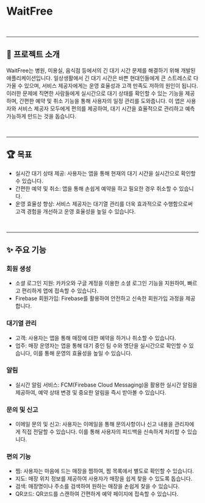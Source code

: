 # WaitFree

<br>

---

## 👋 프로젝트 소개
WaitFree는 병원, 미용실, 음식점 등에서의 긴 대기 시간 문제를 해결하기 위해 개발된 애플리케이션입니다. 일상생활에서 긴 대기 시간은 바쁜 현대인들에게 큰 스트레스로 다가올 수 있으며, 서비스 제공자에게는 운영 효율성과 고객 만족도 저하의 원인이 됩니다. 이러한 문제에 직면한 사람들에게 실시간으로 대기 상태를 확인할 수 있는 기능을 제공하며, 간편한 예약 및 취소 기능을 통해 사용자의 일정 관리를 도와줍니다. 이 앱은 사용자와 서비스 제공자 모두에게 편의를 제공하여, 대기 시간을 효율적으로 관리하고 예측 가능하게 만드는 것을 돕습니다.

<br>

---

## 🏆 목표
- 실시간 대기 상태 제공: 사용자는 앱을 통해 현재의 대기 시간을 실시간으로 확인할 수 있습니다.
- 간편한 예약 및 취소: 앱을 통해 손쉽게 예약을 하고 필요한 경우 취소할 수 있습니다.
- 운영 효율성 향상: 서비스 제공자는 대기열 관리를 더욱 효과적으로 수행함으로써 고객 경험을 개선하고 운영 효율성을 높일 수 있습니다.
  
<br>

---

## ✨ 주요 기능

### 회원 생성
- 소셜 로그인 지원: 카카오와 구글 계정을 이용한 소셜 로그인 기능을 지원하여, 빠르고 편리하게 앱에 접속할 수 있습니다.
- Firebase 회원가입: Firebase를 활용하여 안전하고 신속한 회원가입 과정을 제공합니다.

### 대기열 관리
- 고객: 사용자는 앱을 통해 매장에 대한 예약을 하거나 취소할 수 있습니다.
- 업주: 매장 운영자는 앱을 통해 대기 중인 팀 수와 명단을 실시간으로 확인할 수 있습니다, 이를 통해 운영의 효율성을 높일 수 있습니다.

### 알림
- 실시간 알림 서비스: FCM(Firebase Cloud Messaging)을 활용한 실시간 알림을 제공하여, 예약 상태 변경 및 중요한 알림을 즉시 받아볼 수 있습니다.

### 문의 및 신고
- 이메일 문의 및 신고: 사용자는 이메일을 통해 문의사항이나 신고 내용을 관리자에게 직접 전달할 수 있습니다. 이를 통해 사용자의 피드백을 신속하게 처리할 수 있습니다.
  
### 편의 기능
- 찜: 사용자는 마음에 드는 매장을 찜하여, 찜 목록에서 별도로 확인할 수 있습니다.
- 지도: 매장 위치 정보를 제공하여 사용자가 매장을 쉽게 찾을 수 있도록 돕습니다.
- 검색: 매장명이나 주소를 검색하여 원하는 매장을 손쉽게 찾을 수 있습니다.
- QR코드: QR코드를 스캔하여 간편하게 예약 페이지에 접속할 수 있습니다.


